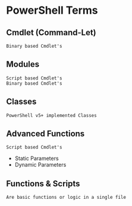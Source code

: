 # PowerShell Terms

## Cmdlet (Command-Let)
    Binary based Cmdlet's

## Modules
    Script based Cmdlet's
    Binary based Cmdlet's

## Classes
    PowerShell v5+ implemented Classes

## Advanced Functions
    Script based Cmdlet's

- Static Parameters
- Dynamic Parameters

## Functions & Scripts
    Are basic functions or logic in a single file